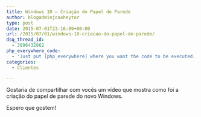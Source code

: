 ```yaml
---
title: Windows 10 – Criação do Papel de Parede
author: blogadminjoaoheytor
type: post
date: 2015-07-01T23:16:09+00:00
url: /2015/07/01/windows-10-criacao-do-papel-de-parede/
dsq_thread_id:
  - 3896432062
php_everywhere_code:
  - 'Just put [php_everywhere] where you want the code to be executed.'
categories:
  - Clientes

---
```

Gostaria de compartilhar com vocês um vídeo que mostra como foi a criação do papel de parede do novo Windows.

<!--more-->

Espero que gostem!